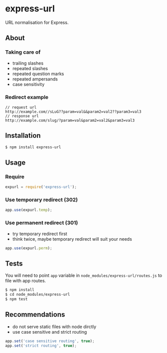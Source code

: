# express-url
URL normalisation for Express.

## About
### Taking care of
* trailing slashes
* repeated slashes
* repeated question marks
* repeated ampersands
* case sensitivity

### Redirect example
```
// request url
http://example.com//sLuG??param=val&&param2=val2??param3=val3
// response url
http://example.com/slug/?param=val&param2=val2&param3=val3
```

## Installation
```sh
$ npm install express-url
```

## Usage
### Require
```js
expurl = require('express-url');
```

### Use temporary redirect (302)
```js
app.use(expurl.temp);
```

### Use permanent redirect (301)
* try temporary redirect first
* think twice, maybe temporary redirect will suit your needs

```js
app.use(expurl.perm);
```

## Tests
You will need to point ```app``` variable in ```node_modules/express-url/routes.js``` to file with app routes.

```sh
$ npm install
$ cd node_modules/express-url
$ npm test
```

## Recommendations
* do not serve static files with node dirctly
* use case sensitive and strict routing

```js
app.set('case sensitive routing', true);
app.set('strict routing', true);
```
